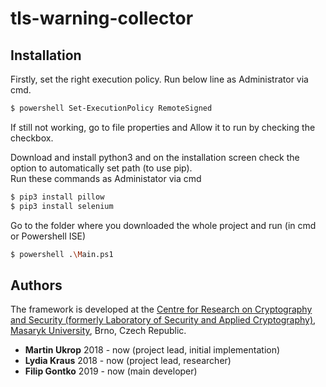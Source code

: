 # tls-warning-collector

## Installation
Firstly, set the right execution policy.
Run below line as Administrator via cmd.
```sh
$ powershell Set-ExecutionPolicy RemoteSigned
```
If still not working, go to file properties and Allow it to run by checking the checkbox.

Download and install python3 and on the installation screen check the option to automatically set path (to use pip).<br />
Run these commands as Administator via cmd
```sh
$ pip3 install pillow
$ pip3 install selenium
```

Go to the folder where you downloaded the whole project and run (in cmd or Powershell ISE)
```sh
$ powershell .\Main.ps1
```

## Authors
The framework is developed at the [Centre for Research on Cryptography and Security (formerly Laboratory of Security and Applied Cryptography)](https://www.fi.muni.cz/research/crocs/), [Masaryk University](http://www.muni.cz/), Brno, Czech Republic.
* **Martin Ukrop** 2018 - now (project lead, initial implementation)
* **Lydia Kraus** 2018 - now (project lead, researcher)
* **Filip Gontko** 2019 - now (main developer)
